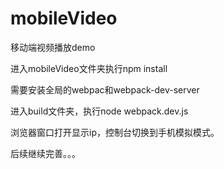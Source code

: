 # mobileVideo
移动端视频播放demo

进入mobileVideo文件夹执行npm install

需要安装全局的webpac和webpack-dev-server

进入build文件夹，执行node webpack.dev.js

浏览器窗口打开显示ip，控制台切换到手机模拟模式。

后续继续完善。。。
